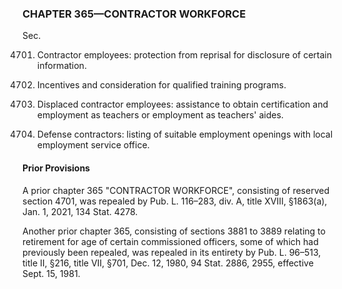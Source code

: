 ### **CHAPTER 365—CONTRACTOR WORKFORCE** ###

Sec.

4701. Contractor employees: protection from reprisal for disclosure of certain information.

4702. Incentives and consideration for qualified training programs.

4703. Displaced contractor employees: assistance to obtain certification and employment as teachers or employment as teachers' aides.

4704. Defense contractors: listing of suitable employment openings with local employment service office.

#### Prior Provisions ####

A prior chapter 365 "CONTRACTOR WORKFORCE", consisting of reserved section 4701, was repealed by Pub. L. 116–283, div. A, title XVIII, §1863(a), Jan. 1, 2021, 134 Stat. 4278.

Another prior chapter 365, consisting of sections 3881 to 3889 relating to retirement for age of certain commissioned officers, some of which had previously been repealed, was repealed in its entirety by Pub. L. 96–513, title II, §216, title VII, §701, Dec. 12, 1980, 94 Stat. 2886, 2955, effective Sept. 15, 1981.